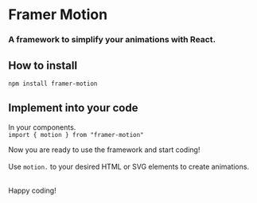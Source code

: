 # Framer Motion

### A framework to simplify your animations with React.

## How to install

`npm install framer-motion`

## Implement into your code

In your components. <br>
`import { motion } from "framer-motion"` <br>

Now you are ready to use the framework and start coding! <br>
<br>
Use `motion.` to your desired HTML or SVG elements to create animations.
<br> <br>

Happy coding!
